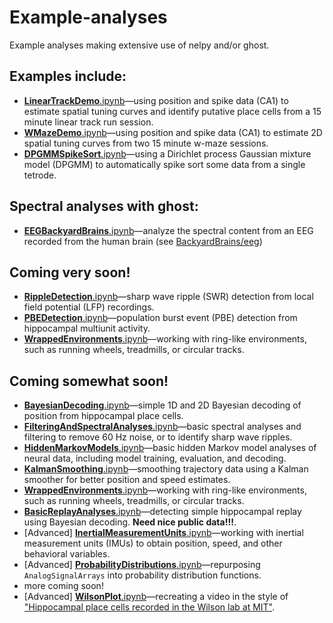 # Example-analyses
Example analyses making extensive use of nelpy and/or ghost.

## Examples include:
  * [**LinearTrackDemo**.ipynb](../master/LinearTrackDemo.ipynb)—using position and spike data (CA1) to estimate spatial tuning curves and identify putative place cells from a 15 minute linear track run session.
  *  [**WMazeDemo**.ipynb](../master/WMazeDemo.ipynb)—using position and spike data (CA1) to estimate 2D spatial tuning curves from two 15 minute w-maze sessions.
  *  [**DPGMMSpikeSort**.ipynb](../master/DPGMMSpikeSort.ipynb)—using a Dirichlet process Gaussian mixture model (DPGMM) to automatically spike sort some data from a single tetrode.
  
## Spectral analyses with ghost:
  * [**EEGBackyardBrains**.ipynb](../master/eeg.ipynb)—analyze the spectral content from an EEG recorded from the human brain (see [BackyardBrains/eeg](https://backyardbrains.com/experiments/eeg))

## Coming very soon!
  * [**RippleDetection**.ipynb](../master/RippleDetection.ipynb)—sharp wave ripple (SWR) detection from local field potential (LFP) recordings.
  * [**PBEDetection**.ipynb](../master/PBEDetection.ipynb)—population burst event (PBE) detection from hippocampal multiunit activity.
  * [**WrappedEnvironments**.ipynb](../master/WrappedEnvironments.ipynb)—working with ring-like environments, such as running wheels, treadmills, or circular tracks.

## Coming somewhat soon!
  * [**BayesianDecoding**.ipynb](../master/BayesianDecoding.ipynb)—simple 1D and 2D Bayesian decoding of position from hippocampal place cells.
  * [**FilteringAndSpectralAnalyses**.ipynb](../master/FilteringAndSpectralAnalyses.ipynb)—basic spectral analyses and filtering to remove 60 Hz noise, or to identify sharp wave ripples.
  * [**HiddenMarkovModels**.ipynb](../master/HiddenMarkovModels.ipynb)—basic hidden Markov model analyses of neural data, including model training, evaluation, and decoding.
  * [**KalmanSmoothing**.ipynb](../master/KalmanSmoothing.ipynb)—smoothing trajectory data using a Kalman smoother for better position and speed estimates.
  * [**WrappedEnvironments**.ipynb](../master/WrappedEnvironments.ipynb)—working with ring-like environments, such as running wheels, treadmills, or circular tracks.
  * [**BasicReplayAnalyses**.ipynb](../master/BasicReplayAnalyses.ipynb)—detecting simple hippocampal replay using Bayesian decoding. **Need nice public data!!!**.
  * [Advanced] [**InertialMeasurementUnits**.ipynb](../master/InertialMeasurementUnits.ipynb)—working with inertial measurement units (IMUs) to obtain position, speed, and other behavioral variables.
  * [Advanced] [**ProbabilityDistributions**.ipynb](../master/ProbabilityDistributions.ipynb)—repurposing `AnalogSignalArrays` into probability distribution functions.
  * more coming soon!
  * [Advanced] [**WilsonPlot**.ipynb](../master/WilsonPlot.ipynb)—recreating a video in the style of ["Hippocampal place cells recorded in the Wilson lab at MIT"](https://www.youtube.com/watch?v=lfNVv0A8QvI).
